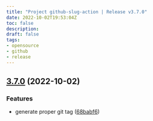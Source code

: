 ```yaml
---
title: "Project github-slug-action | Release v3.7.0"
date: 2022-10-02T19:53:04Z
toc: false
description: 
draft: false
tags:
- opensource
- github
- release
---
```

## [3.7.0](https://github.com/rlespinasse/github-slug-action/compare/v3.6.1...v3.7.0) (2022-10-02)


### Features

* generate proper git tag ([68babf6](https://github.com/rlespinasse/github-slug-action/commit/68babf69b34f4c4b556ea350616c5408d627937e))



